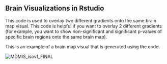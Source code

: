 ## Brain Visualizations in Rstudio
This code is used to overlay two different gradients onto the same brain map visual. This code is helpful if you want to overlay 2 different gradients (for example, you want to show non-significant and significant p-values of specific brain regions onto the same brain map). 

This is an example of a brain map visual that is generated using the code. 

![MDMIS_isovf_FINAL](https://github.com/user-attachments/assets/6840d2b3-e752-4f57-ae9f-b689d957bb8e)
